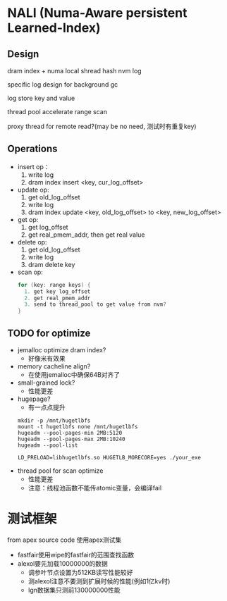# NALI (Numa-Aware persistent Learned-Index)
## Design
  dram index + numa local shread hash nvm log

  specific log design for background gc
  
  log store key and value

  thread pool accelerate range scan

  proxy thread for remote read?(may be no need, 测试时有重复key)

## Operations
  - insert op：
    1. write log
    2. dram index insert <key, cur_log_offset>
  - update op:
    1. get old_log_offset
    2. write log
    2. dram index update <key, old_log_offset> to <key, new_log_offset>
  - get op:
    1. get log_offset
    2. get real_pmem_addr, then get real value
  - delete op:
    1. get old_log_offset
    2. write log
    2. dram delete key
  - scan op:
    ```c++
    for (key: range keys) {
      1. get key log_offset
      2. get real_pmem_addr
      3. send to thread_pool to get value from nvm?
    }
    ```
## TODO for optimize
  - jemalloc optimize dram index?
    - 好像米有效果
  - memory cacheline align?
    - 在使用jemalloc中确保64B对齐了
  - small-grained lock?
    - 性能更差
  - hugepage?
    - 有一点点提升
    ```shell
    mkdir -p /mnt/hugetlbfs
    mount -t hugetlbfs none /mnt/hugetlbfs
    hugeadm --pool-pages-min 2MB:5120
    hugeadm --pool-pages-max 2MB:10240
    hugeadm --pool-list

    LD_PRELOAD=libhugetlbfs.so HUGETLB_MORECORE=yes ./your_exe
    ```
  - thread pool for scan optimize
    - 性能更差
    - 注意：线程池函数不能传atomic变量，会编译fail
# 测试框架
from apex source code
使用apex测试集

 - fastfair使用wipe的fastfair的范围查找函数
 - alexol要先加载10000000的数据
   - 调参叶节点设置为512KB读写性能较好
   - 测alexol注意不要测到扩展时候的性能(例如1亿kv时)
   - lgn数据集只测前130000000性能